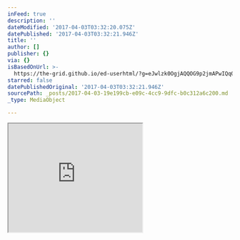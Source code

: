 ```yaml
---
inFeed: true
description: ''
dateModified: '2017-04-03T03:32:20.075Z'
datePublished: '2017-04-03T03:32:21.946Z'
title: ''
author: []
publisher: {}
via: {}
isBasedOnUrl: >-
  https://the-grid.github.io/ed-userhtml/?g=eJwlzk0OgjAQQOG9p2jmAPwIQqOUhTcZpoNtUto61Ki31-jybb68ya-CG6tdyIArJZ_rWvj-4L1UgtYnsrGitNXYYr92uultO3BHmnBtFmxHvZDux5EYabS6bypXtgDqp16TWBYDDaidJIXg481ATKAwhPQsgnHPKBzpbaDIg0E59jdXDByHU35dQD29Le6b-phfME_1f3c-fABSAT0I
starred: false
datePublishedOriginal: '2017-04-03T03:32:21.946Z'
sourcePath: _posts/2017-04-03-19e199cb-e09c-4cc9-9dfc-b0c312a6c200.md
_type: MediaObject

---
```

<iframe src="https://the-grid.github.io/ed-userhtml/?g=eJwlzk0OgjAQQOG9p2jmAPwIQqOUhTcZpoNtUto61Ki31-jybb68ya-CG6tdyIArJZ_rWvj-4L1UgtYnsrGitNXYYr92uultO3BHmnBtFmxHvZDux5EYabS6bypXtgDqp16TWBYDDaidJIXg481ATKAwhPQsgnHPKBzpbaDIg0E59jdXDByHU35dQD29Le6b-phfME_1f3c-fABSAT0I" height="244" style=""></iframe>